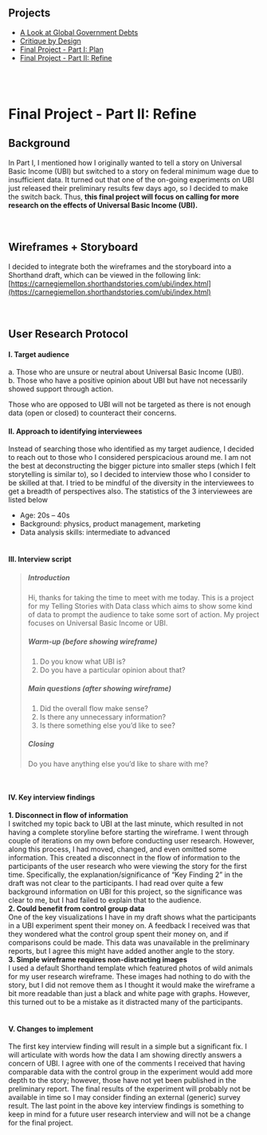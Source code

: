 ## Projects
* [A Look at Global Government Debts](https://konomi-n.github.io/Portfolio/a2)
* [Critique by Design](https://konomi-n.github.io/Portfolio/a3-a4)
* [Final Project - Part I: Plan](http://konomi-n.github.io/Portfolio/p1)
* [Final Project - Part II: Refine](http://konomi-n.github.io/Portfolio/p2)

<br><br>
# Final Project - Part II: Refine

## Background
In Part I, I mentioned how I originally wanted to tell a story on Universal Basic Income (UBI) but switched to a story on federal minimum wage due to insufficient data. It turned out that one of the on-going experiments on UBI just released their preliminary results few days ago, so I decided to make the switch back. Thus, **this final project will focus on calling for more research on the effects of Universal Basic Income (UBI).**
<br><br><br>

## Wireframes + Storyboard
I decided to integrate both the wireframes and the storyboard into a Shorthand draft, which can be viewed in the following link: [https://carnegiemellon.shorthandstories.com/ubi/index.html](https://carnegiemellon.shorthandstories.com/ubi/index.html)
<br><br><br>

## User Research Protocol
#### I. Target audience
a. Those who are unsure or neutral about Universal Basic Income (UBI).<br>
b. Those who have a positive opinion about UBI but have not necessarily showed support through action. <br>

Those who are opposed to UBI will not be targeted as there is not enough data (open or closed) to counteract their concerns.
<br>

#### II. Approach to identifying interviewees
Instead of searching those who identified as my target audience, I decided to reach out to those who I considered perspicacious around me. I am not the best at deconstructing the bigger picture into smaller steps (which I felt storytelling is similar to), so I decided to interview those who I consider to be skilled at that. I tried to be mindful of the diversity in the interviewees to get a breadth of perspectives also. The statistics of the 3 interviewees are listed below
* Age: 20s – 40s
* Background: physics, product management, marketing
* Data analysis skills: intermediate to advanced
<br><br>

#### III. Interview script
> ##### Introduction
> Hi, thanks for taking the time to meet with me today. This is a project for my Telling Stories with Data class which aims to show some kind of data to prompt the audience to take some sort of action. My project focuses on Universal Basic Income or UBI.
> ##### Warm-up (before showing wireframe)
> 1. Do you know what UBI is?
> 2. Do you have a particular opinion about that?
> ##### Main questions (after showing wireframe)
> 1. Did the overall flow make sense?
> 2. Is there any unnecessary information?
> 3. Is there something else you’d like to see?
> ##### Closing
> Do you have anything else you’d like to share with me?
<br>

#### IV. Key interview findings
**1. Disconnect in flow of information** <br>
I switched my topic back to UBI at the last minute, which resulted in not having a complete storyline before starting the wireframe. I went through couple of iterations on my own before conducting user research. However, along this process, I had moved, changed, and even omitted some information. This created a disconnect in the flow of information to the participants of the user research who were viewing the story for the first time. Specifically, the explanation/significance of “Key Finding 2” in the draft was not clear to the participants. I had read over quite a few background information on UBI for this project, so the significance was clear to me, but I had failed to explain that to the audience.<br> 
**2. Could benefit from control group data** <br>
One of the key visualizations I have in my draft shows what the participants in a UBI experiment spent their money on. A feedback I received was that they wondered what the control group spent their money on, and if comparisons could be made. This data was unavailable in the preliminary reports, but I agree this might have added another angle to the story.<br>
**3. Simple wireframe requires non-distracting images** <br>
I used a default Shorthand template which featured photos of wild animals for my user research wireframe. These images had nothing to do with the story, but I did not remove them as I thought it would make the wireframe a bit more readable than just a black and white page with graphs. However, this turned out to be a mistake as it distracted many of the participants.
<br><br>

#### V. Changes to implement
The first key interview finding will result in a simple but a significant fix. I will articulate with words how the data I am showing directly answers a concern of UBI. I agree with one of the comments I received that having comparable data with the control group in the experiment would add more depth to the story; however, those have not yet been published in the preliminary report. The final results of the experiment will probably not be available in time so I may consider finding an external (generic) survey result. The last point in the above key interview findings is something to keep in mind for a future user research interview and will not be a change for the final project.
